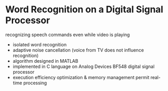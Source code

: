 # Word Recognition on a Digital Signal Processor
recognizing speech commands even while video is playing

- isolated word recognition
- adaptive noise cancellation (voice from TV does not influence recognition)
- algorithm designed in MATLAB
- implemented in C language on Analog Devices BF548 digital signal processor
- execution efficiency optimization & memory management permit real-time processing
